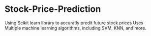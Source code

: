 # Stock-Price-Prediction
Using Scikit learn library to accuratly predit future stock prices
Uses Multiple machine learning algorithms, including SVM, KNN, and more.
